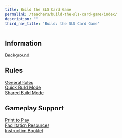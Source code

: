 ```yaml
---
title: Build the SLS Card Game
permalink: /teachers/build-the-sls-card-game/index/
description: ""
third_nav_title: "Build: the SLS Card Game"
---
```

## Information
[Background](/teachers/Build-The-SLS-Card-Game/Background/)

## Rules
[General Rules](/teachers/Build-The-SLS-Card-Game/generalrules/)
<br>[Quick Build Mode](/teachers/Build-The-SLS-Card-Game/quickbuild/)
<br>[Shared Build Mode](/teachers/Build-The-SLS-Card-Game/sharedbuild/)

## Gameplay Support
[Print to Play](/teachers/Build-The-SLS-Card-Game/printplay/)
<br>[Facilitation Resources](/teachers/Build-The-SLS-Card-Game/facilitation/)
<br>[Instruction Booklet](/teachers/Build-The-SLS-Card-Game/instruction/)
